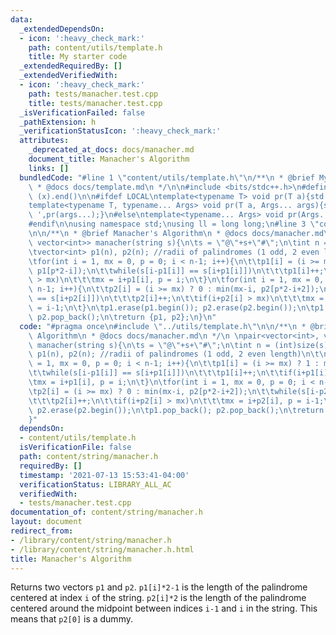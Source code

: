 ```yaml
---
data:
  _extendedDependsOn:
  - icon: ':heavy_check_mark:'
    path: content/utils/template.h
    title: My starter code
  _extendedRequiredBy: []
  _extendedVerifiedWith:
  - icon: ':heavy_check_mark:'
    path: tests/manacher.test.cpp
    title: tests/manacher.test.cpp
  _isVerificationFailed: false
  _pathExtension: h
  _verificationStatusIcon: ':heavy_check_mark:'
  attributes:
    _deprecated_at_docs: docs/manacher.md
    document_title: Manacher's Algorithm
    links: []
  bundledCode: "#line 1 \"content/utils/template.h\"\n/**\n * @brief My starter code\n\
    \ * @docs docs/template.md\n */\n\n#include <bits/stdc++.h>\n#define all(x) (x).begin(),\
    \ (x).end()\n\n#ifdef LOCAL\ntemplate<typename T> void pr(T a){std::cerr<<a<<std::endl;}\n\
    template<typename T, typename... Args> void pr(T a, Args... args){std::cerr<<a<<'\
    \ ',pr(args...);}\n#else\ntemplate<typename... Args> void pr(Args... args){}\n\
    #endif\n\nusing namespace std;\nusing ll = long long;\n#line 3 \"content/string/manacher.h\"\
    \n\n/**\n * @brief Manacher's Algorithm\n * @docs docs/manacher.md\n */\n \npair<vector<int>,\
    \ vector<int>> manacher(string s){\n\ts = \"@\"+s+\"#\";\n\tint n = (int)size(s);\n\
    \tvector<int> p1(n), p2(n); //radii of palindromes (1 odd, 2 even length)\n\t\n\
    \tfor(int i = 1, mx = 0, p = 0; i < n-1; i++){\n\t\tp1[i] = (i >= mx) ? 1 : min(mx-i,\
    \ p1[p*2-i]);\n\t\twhile(s[i-p1[i]] == s[i+p1[i]])\n\t\t\tp1[i]++;\n\t\tif(i+p1[i]\
    \ > mx)\n\t\t\tmx = i+p1[i], p = i;\n\t}\n\tfor(int i = 1, mx = 0, p = 0; i <\
    \ n-1; i++){\n\t\tp2[i] = (i >= mx) ? 0 : min(mx-i, p2[p*2-i+2]);\n\t\twhile(s[i-p2[i]-1]\
    \ == s[i+p2[i]])\n\t\t\tp2[i]++;\n\t\tif(i+p2[i] > mx)\n\t\t\tmx = i+p2[i], p\
    \ = i-1;\n\t}\n\tp1.erase(p1.begin()); p2.erase(p2.begin());\n\tp1.pop_back();\
    \ p2.pop_back();\n\treturn {p1, p2};\n}\n"
  code: "#pragma once\n#include \"../utils/template.h\"\n\n/**\n * @brief Manacher's\
    \ Algorithm\n * @docs docs/manacher.md\n */\n \npair<vector<int>, vector<int>>\
    \ manacher(string s){\n\ts = \"@\"+s+\"#\";\n\tint n = (int)size(s);\n\tvector<int>\
    \ p1(n), p2(n); //radii of palindromes (1 odd, 2 even length)\n\t\n\tfor(int i\
    \ = 1, mx = 0, p = 0; i < n-1; i++){\n\t\tp1[i] = (i >= mx) ? 1 : min(mx-i, p1[p*2-i]);\n\
    \t\twhile(s[i-p1[i]] == s[i+p1[i]])\n\t\t\tp1[i]++;\n\t\tif(i+p1[i] > mx)\n\t\t\
    \tmx = i+p1[i], p = i;\n\t}\n\tfor(int i = 1, mx = 0, p = 0; i < n-1; i++){\n\t\
    \tp2[i] = (i >= mx) ? 0 : min(mx-i, p2[p*2-i+2]);\n\t\twhile(s[i-p2[i]-1] == s[i+p2[i]])\n\
    \t\t\tp2[i]++;\n\t\tif(i+p2[i] > mx)\n\t\t\tmx = i+p2[i], p = i-1;\n\t}\n\tp1.erase(p1.begin());\
    \ p2.erase(p2.begin());\n\tp1.pop_back(); p2.pop_back();\n\treturn {p1, p2};\n\
    }"
  dependsOn:
  - content/utils/template.h
  isVerificationFile: false
  path: content/string/manacher.h
  requiredBy: []
  timestamp: '2021-07-13 15:53:41-04:00'
  verificationStatus: LIBRARY_ALL_AC
  verifiedWith:
  - tests/manacher.test.cpp
documentation_of: content/string/manacher.h
layout: document
redirect_from:
- /library/content/string/manacher.h
- /library/content/string/manacher.h.html
title: Manacher's Algorithm
---
```

Returns two vectors `p1` and `p2`. `p1[i]*2-1` is the length of the palindrome centered at index `i` of the string.
`p2[i]*2` is the length of the palindrome centered around the midpoint between indices `i-1` and `i` in the string. This means that `p2[0]` is a dummy. 
